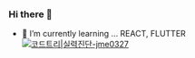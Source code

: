 ### Hi there 👋
- 🌱 I’m currently learning ... REACT, FLUTTER <br>
[![코드트리|실력진단-jme0327](https://banner.codetree.ai/v1/banner/jme0327)](https://www.codetree.ai/profiles/jme0327)
<!--
**Batjimin/Batjimin** is a ✨ _special_ ✨ repository because its `README.md` (this file) appears on your GitHub profile.

Here are some ideas to get you started:

- 🔭 I’m currently working on ...
- 🌱 I’m currently learning ...
- 👯 I’m looking to collaborate on ...
- 🤔 I’m looking for help with ...
- 💬 Ask me about ...
- 📫 How to reach me: ...
- 😄 Pronouns: ...
- ⚡ Fun fact: ...
-->
